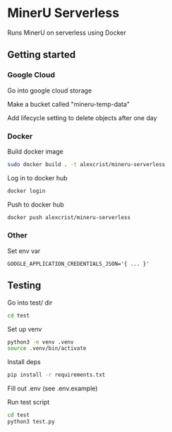 # MinerU Serverless

Runs MinerU on serverless using Docker

## Getting started

### Google Cloud

Go into google cloud storage

Make a bucket called "mineru-temp-data"

Add lifecycle setting to delete objects after one day

### Docker

Build docker image

```bash
sudo docker build . -t alexcrist/mineru-serverless
```

Log in to docker hub

```bash
docker login
```

Push to docker hub

```bash
docker push alexcrist/mineru-serverless
```

### Other

Set env var

```env
GOOGLE_APPLICATION_CREDENTIALS_JSON='{ ... }'
```

## Testing

Go into test/ dir

```bash
cd test
```

Set up venv

```bash
python3 -m venv .venv
source .venv/bin/activate
```

Install deps

```bash
pip install -r requirements.txt
```

Fill out .env (see .env.example)

Run test script

```bash
cd test
python3 test.py
```
